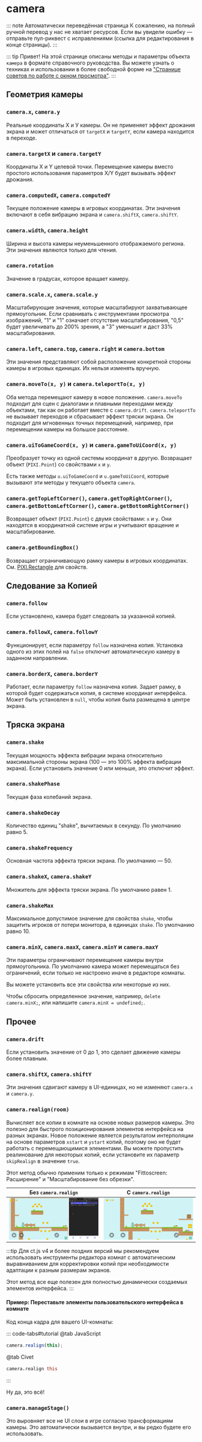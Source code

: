 # camera

::: note Автоматически переведённая страница
К сожалению, на полный ручной перевод у нас не хватает ресурсов.
Если вы увидели ошибку — отправьте пул-риквест с исправлениями (ссылка для редактирования в конце страницы).
:::

::: tip Привет!
На этой странице описаны методы и параметры объекта `камера` в формате справочного руководства. Вы можете узнать о техниках и использовании в более свободной форме на ["Странице советов по работе с окном просмотра"](./tips-n-tricks/viewport-management.md).
:::

## Геометрия камеры

### `camera.х`, `camera.у`

Реальные координаты Х и У камеры. Он не применяет эффект дрожания экрана и может отличаться от `targetX` и `targetY`, если камера находится в переходе.

### `camera.targetX` и `camera.targetY`

Координаты X и Y целевой точки. Перемещение камеры вместо простого использования параметров X/Y будет вызывать эффект дрожания.

### `camera.computedX`, `camera.computedY`

Текущее положение камеры в игровых координатах. Эти значения включают в себя вибрацию экрана и `camera.shiftX`, `camera.shiftY`.

### `camera.width`, `camera.height`

Ширина и высота камеры неуменьшенного отображаемого региона. Эти значения являются только для чтения.

### `camera.rotation`

Значение в градусах, которое вращает камеру.

### `camera.scale.x`, `camera.scale.y`

Масштабирующие значения, которые масштабируют захватывающее прямоугольник. Если сравнивать с инструментами просмотра изображений, "1" и "1" означает отсутствие масштабирования, "0,5" будет увеличивать до 200% зрения, а "3" уменьшит и даст 33% масштабирования.

### `camera.left`, `camera.top`, `camera.right` и `camera.bottom`

Эти значения представляют собой расположение конкретной стороны камеры в игровых единицах. Их нельзя изменять вручную.

### `camera.moveTo(x, y)` и `camera.teleportTo(x, y)`

Оба метода перемещают камеру в новое положение. `camera.moveTo` подходит для сцен с диалогами и плавными переходами между объектами, так как он работает вместе с `camera.drift`. `camera.teleportTo` не вызывает переходов и сбрасывает эффект тряски экрана. Он подходит для мгновенных точных перемещений, например, при перемещении камеры на большое расстояние.

### `camera.uiToGameCoord(x, y)` и `camera.gameToUiCoord(x, y)`

Преобразует точку из одной системы координат в другую. Возвращает объект (`PIXI.Point`) со свойствами `x` и `y`.

Есть также методы `u.uiToGameCoord` и `u.gameToUiCoord`, которые вызывают эти методы у текущего объекта `camera`.

### `camera.getTopLeftCorner()`, `camera.getTopRightCorner()`, `camera.getBottomLeftCorner()`, `camera.getBottomRightCorner()`

Возвращает объект (`PIXI.Point`) с двумя свойствами: `x` и `y`. Они находятся в координатной системе игры и учитывают вращение и масштабирование.

### `camera.getBoundingBox()`

Возвращает ограничивающую рамку камеры в игровых координатах. См. [PIXI.Rectangle](https://pixijs.download/release/docs/PIXI.Rectangle.html) для свойств.

## Следование за Копией

### `camera.follow`

Если установлено, камера будет следовать за указанной копией.

### `camera.followX`, `camera.followY`

Функционирует, если параметру `follow` назначена копия. Установка одного из этих полей на `false` отключит автоматическую камеру в заданном направлении.

### `camera.borderX`, `camera.borderY`

Работает, если параметру `follow` назначена копия. Задает рамку, в которой будет содержаться копия, в системе координат интерфейса. Может быть установлен в `null`, чтобы копия была размещена в центре экрана.

## Тряска экрана

### `camera.shake`

Текущая мощность эффекта вибрации экрана относительно максимальной стороны экрана (100 — это 100% эффекта вибрации экрана). Если установить значение 0 или меньше, это отключит эффект.

### `camera.shakePhase` 

Текущая фаза колебаний экрана.

### `camera.shakeDecay`

Количество единиц "shake", вычитаемых в секунду. По умолчанию равно 5.

### `camera.shakeFrequency`

Основная частота эффекта тряски экрана. По умолчанию — 50.

### `camera.shakeX`, `camera.shakeY`

Множитель для эффекта тряски экрана. По умолчанию равен 1.

### `camera.shakeMax`

Максимальное допустимое значение для свойства `shake`, чтобы защитить игроков от потери монитора, в единицах `shake`. По умолчанию равно 10.

### `camera.minX`, `camera.maxX`, `camera.minY` и `camera.maxY`

Эти параметры ограничивают перемещение камеры внутри прямоугольника. По умолчанию камера может перемещаться без ограничений, если только не настроено иначе в редакторе комнаты.

Вы можете установить все эти свойства или некоторые из них.

Чтобы сбросить определенное значение, например, `delete camera.minX;`, или напишите `camera.minX = undefined;`.

## Прочее

### `camera.drift`

Если установить значение от 0 до 1, это сделает движение камеры более плавным.

### `camera.shiftX`, `camera.shiftY`

Эти значения сдвигают камеру в UI-единицах, но не изменяют `camera.x` и `camera.y`.

### `camera.realign(room)`

Вычисляет все копии в комнате на основе новых размеров камеры. Это полезно для быстрого позиционирования элементов интерфейса на разных экранах. Новое положение является результатом интерполяции на основе параметров `xstart` и `ystart` копий, поэтому оно не будет работать с перемещающимися элементами. Вы можете пропустить реалинование для некоторых копий, если установите их параметр `skipRealign` в значение `true`.

Этот метод обычно применим только к режимам "Fittoscreen: Расширение" и "Масштабирование без обрезки".

Без `camera.realign` | С `camera.realign`
-|-
![Элементы интерфейса масштабируются, но выглядят смещенными при изменении пропорций экрана](../images/ctCameraAlign_notIncluded.gif) | ![Элементы интерфейса как масштабируются, так и равномерно распределены по экрану](../images/ctCameraAlign_included.gif)

:::tip
Для ct.js v4 и более поздних версий мы рекомендуем использовать инструменты редактора комнат с автоматическим выравниванием для корректировки копий при необходимости адаптации к разным размерам экранов.

Этот метод все еще полезен для полностью динамически создаемых элементов интерфейса.
:::

#### Пример: Переставьте элементы пользовательского интерфейса в комнате

Код конца кадра для вашего UI-комнаты:

::: code-tabs#tutorial
@tab JavaScript
```js
camera.realign(this);
```
@tab Civet
```coffee
camera.realign this
```
:::

Ну да, это всё!

### `camera.manageStage()`
Это выровняет все не UI слои в игре согласно трансформациям камеры. Это автоматически вызывается внутри, и вы редко будете его использовать.


